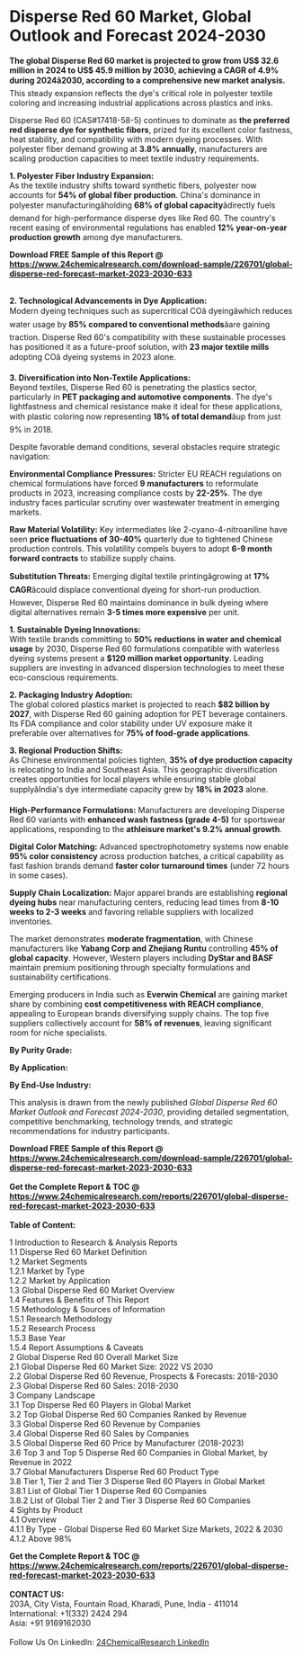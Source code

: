 <h1>Disperse Red 60 Market, Global Outlook and Forecast 2024-2030</h1><p><strong>The global Disperse Red 60 market is projected to grow from US$ 32.6 million in 2024 to US$ 45.9 million by 2030, achieving a CAGR of 4.9% during 2024â2030, according to a comprehensive new market analysis.</strong> This steady expansion reflects the dye's critical role in polyester textile coloring and increasing industrial applications across plastics and inks.</p><p>Disperse Red 60 (CAS#17418-58-5) continues to dominate as <strong>the preferred red disperse dye for synthetic fibers</strong>, prized for its excellent color fastness, heat stability, and compatibility with modern dyeing processes. With polyester fiber demand growing at <strong>3.8% annually</strong>, manufacturers are scaling production capacities to meet textile industry requirements.</p><p><strong>1. Polyester Fiber Industry Expansion:</strong><br>
As the textile industry shifts toward synthetic fibers, polyester now accounts for <strong>54% of global fiber production</strong>. China's dominance in polyester manufacturingâholding <strong>68% of global capacity</strong>âdirectly fuels demand for high-performance disperse dyes like Red 60. The country's recent easing of environmental regulations has enabled <strong>12% year-on-year production growth</strong> among dye manufacturers.</p><div><b>Download FREE Sample of this Report @ 
            <a href="https://www.24chemicalresearch.com/download-sample/226701/global-disperse-red-forecast-market-2023-2030-633">
            https://www.24chemicalresearch.com/download-sample/226701/global-disperse-red-forecast-market-2023-2030-633</a></b></div><br><p><strong>2. Technological Advancements in Dye Application:</strong><br>
Modern dyeing techniques such as supercritical COâ dyeingâwhich reduces water usage by <strong>85% compared to conventional methods</strong>âare gaining traction. Disperse Red 60's compatibility with these sustainable processes has positioned it as a future-proof solution, with <strong>23 major textile mills</strong> adopting COâ dyeing systems in 2023 alone.</p><p><strong>3. Diversification into Non-Textile Applications:</strong><br>
Beyond textiles, Disperse Red 60 is penetrating the plastics sector, particularly in <strong>PET packaging and automotive components</strong>. The dye's lightfastness and chemical resistance make it ideal for these applications, with plastic coloring now representing <strong>18% of total demand</strong>âup from just 9% in 2018.</p><p>Despite favorable demand conditions, several obstacles require strategic navigation:</p><p><strong>Environmental Compliance Pressures:</strong> Stricter EU REACH regulations on chemical formulations have forced <strong>9 manufacturers</strong> to reformulate products in 2023, increasing compliance costs by <strong>22-25%</strong>. The dye industry faces particular scrutiny over wastewater treatment in emerging markets.</p><p><strong>Raw Material Volatility:</strong> Key intermediates like 2-cyano-4-nitroaniline have seen <strong>price fluctuations of 30-40%</strong> quarterly due to tightened Chinese production controls. This volatility compels buyers to adopt <strong>6-9 month forward contracts</strong> to stabilize supply chains.</p><p><strong>Substitution Threats:</strong> Emerging digital textile printingâgrowing at <strong>17% CAGR</strong>âcould displace conventional dyeing for short-run production. However, Disperse Red 60 maintains dominance in bulk dyeing where digital alternatives remain <strong>3-5 times more expensive</strong> per unit.</p><p><strong>1. Sustainable Dyeing Innovations:</strong><br>
With textile brands committing to <strong>50% reductions in water and chemical usage</strong> by 2030, Disperse Red 60 formulations compatible with waterless dyeing systems present a <strong>$120 million market opportunity</strong>. Leading suppliers are investing in advanced dispersion technologies to meet these eco-conscious requirements.</p><p><strong>2. Packaging Industry Adoption:</strong><br>
The global colored plastics market is projected to reach <strong>$82 billion by 2027</strong>, with Disperse Red 60 gaining adoption for PET beverage containers. Its FDA compliance and color stability under UV exposure make it preferable over alternatives for <strong>75% of food-grade applications</strong>.</p><p><strong>3. Regional Production Shifts:</strong><br>
As Chinese environmental policies tighten, <strong>35% of dye production capacity</strong> is relocating to India and Southeast Asia. This geographic diversification creates opportunities for local players while ensuring stable global supplyâIndia's dye intermediate capacity grew by <strong>18% in 2023</strong> alone.</p><p><strong>High-Performance Formulations:</strong> Manufacturers are developing Disperse Red 60 variants with <strong>enhanced wash fastness (grade 4-5)</strong> for sportswear applications, responding to the <strong>athleisure market's 9.2% annual growth</strong>.</p><p><strong>Digital Color Matching:</strong> Advanced spectrophotometry systems now enable <strong>95% color consistency</strong> across production batches, a critical capability as fast fashion brands demand <strong>faster color turnaround times</strong> (under 72 hours in some cases).</p><p><strong>Supply Chain Localization:</strong> Major apparel brands are establishing <strong>regional dyeing hubs</strong> near manufacturing centers, reducing lead times from <strong>8-10 weeks to 2-3 weeks</strong> and favoring reliable suppliers with localized inventories.</p><p>The market demonstrates <strong>moderate fragmentation</strong>, with Chinese manufacturers like <strong>Yabang Corp and Zhejiang Runtu</strong> controlling <strong>45% of global capacity</strong>. However, Western players including <strong>DyStar and BASF</strong> maintain premium positioning through specialty formulations and sustainability certifications.</p><p>Emerging producers in India such as <strong>Everwin Chemical</strong> are gaining market share by combining <strong>cost competitiveness with REACH compliance</strong>, appealing to European brands diversifying supply chains. The top five suppliers collectively account for <strong>58% of revenues</strong>, leaving significant room for niche specialists.</p><p><strong>By Purity Grade:</strong></p><p><strong>By Application:</strong></p><p><strong>By End-Use Industry:</strong></p><p>This analysis is drawn from the newly published <em>Global Disperse Red 60 Market Outlook and Forecast 2024-2030</em>, providing detailed segmentation, competitive benchmarking, technology trends, and strategic recommendations for industry participants.</p><div><b>Download FREE Sample of this Report @ 
            <a href="https://www.24chemicalresearch.com/download-sample/226701/global-disperse-red-forecast-market-2023-2030-633">
            https://www.24chemicalresearch.com/download-sample/226701/global-disperse-red-forecast-market-2023-2030-633</a></b></div><br><div><b>Get the Complete Report & TOC @ 
            <a href="https://www.24chemicalresearch.com/reports/226701/global-disperse-red-forecast-market-2023-2030-633">
            https://www.24chemicalresearch.com/reports/226701/global-disperse-red-forecast-market-2023-2030-633</a></b></div><br>
            <b>Table of Content:</b><p>1 Introduction to Research & Analysis Reports<br />
    1.1 Disperse Red 60 Market Definition<br />
    1.2 Market Segments<br />
        1.2.1 Market by Type<br />
        1.2.2 Market by Application<br />
    1.3 Global Disperse Red 60 Market Overview<br />
    1.4 Features & Benefits of This Report<br />
    1.5 Methodology & Sources of Information<br />
        1.5.1 Research Methodology<br />
        1.5.2 Research Process<br />
        1.5.3 Base Year<br />
        1.5.4 Report Assumptions & Caveats<br />
2 Global Disperse Red 60 Overall Market Size<br />
    2.1 Global Disperse Red 60 Market Size: 2022 VS 2030<br />
    2.2 Global Disperse Red 60 Revenue, Prospects & Forecasts: 2018-2030<br />
    2.3 Global Disperse Red 60 Sales: 2018-2030<br />
3 Company Landscape<br />
    3.1 Top Disperse Red 60 Players in Global Market<br />
    3.2 Top Global Disperse Red 60 Companies Ranked by Revenue<br />
    3.3 Global Disperse Red 60 Revenue by Companies<br />
    3.4 Global Disperse Red 60 Sales by Companies<br />
    3.5 Global Disperse Red 60 Price by Manufacturer (2018-2023)<br />
    3.6 Top 3 and Top 5 Disperse Red 60 Companies in Global Market, by Revenue in 2022<br />
    3.7 Global Manufacturers Disperse Red 60 Product Type<br />
    3.8 Tier 1, Tier 2 and Tier 3 Disperse Red 60 Players in Global Market<br />
        3.8.1 List of Global Tier 1 Disperse Red 60 Companies<br />
        3.8.2 List of Global Tier 2 and Tier 3 Disperse Red 60 Companies<br />
4 Sights by Product<br />
    4.1 Overview<br />
        4.1.1 By Type - Global Disperse Red 60 Market Size Markets, 2022 & 2030<br />
        4.1.2 Above 98%<br />
  </p><div><b>Get the Complete Report & TOC @ 
            <a href="https://www.24chemicalresearch.com/reports/226701/global-disperse-red-forecast-market-2023-2030-633">
            https://www.24chemicalresearch.com/reports/226701/global-disperse-red-forecast-market-2023-2030-633</a></b></div><br><b>CONTACT US:</b><br>
            203A, City Vista, Fountain Road, Kharadi, Pune, India - 411014<br>
            International: +1(332) 2424 294<br>
            Asia: +91 9169162030 <br><br>
            Follow Us On LinkedIn: <a href="https://www.linkedin.com/company/24chemicalresearch/">24ChemicalResearch LinkedIn</a>